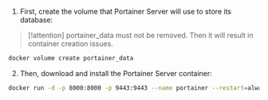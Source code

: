 1. First, create the volume that Portainer Server will use to store its database:
> [!attention]
> portainer_data must not be removed. Then it will result in container creation issues.

```bash
docker volume create portainer_data
```


2. Then, download and install the Portainer Server container:
```bash
docker run -d -p 8000:8000 -p 9443:9443 --name portainer --restart=always -v /var/run/docker.sock:/var/run/docker.sock -v portainer_data:/data portainer/portainer-ce:latest
```
